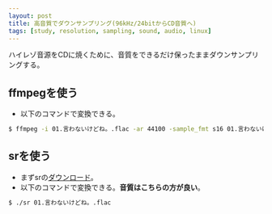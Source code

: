 ```yaml
---
layout: post
title: 高音質でダウンサンプリング(96kHz/24bitからCD音質へ)
tags: [study, resolution, sampling, sound, audio, linux]
---
```


ハイレゾ音源をCDに焼くために、音質をできるだけ保ったままダウンサンプリングする。

## ffmpegを使う

- 以下のコマンドで変換できる。

```bash
$ ffmpeg -i 01.言わないけどね。.flac -ar 44100 -sample_fmt s16 01.言わないけどね。_.flac
```

## srを使う

- まずsrの[ダウンロード](https://github.com/yui0/yui0.github.io/raw/master/_posts/sr.linux64)。
- 以下のコマンドで変換できる。**音質はこちらの方が良い**。

```bash
$ ./sr 01.言わないけどね。.flac
```
